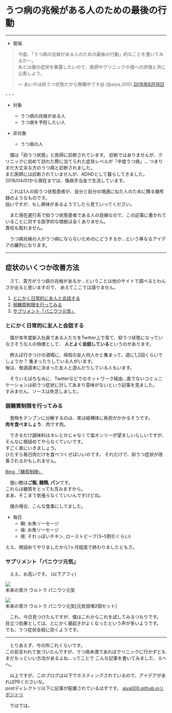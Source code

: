 # うつ病の兆候がある人のための最後の行動

- - -
* 発端

<blockquote class="twitter-tweet" data-lang="ja"><p lang="ja" dir="ltr">今度、「うつ病の兆候がある人のための最後の行動」的なことを書いてみるかー。<br>あとは僕の症状を暴露したいので、医師やクリニックの僕への評価と共に公表しよう。</p>&mdash; あいやは抑うつ状態だから無職中です@ (@aiya_000) <a href="https://twitter.com/aiya_000/status/743389401875570688">2016年6月16日</a></blockquote>
<script async src="//platform.twitter.com/widgets.js" charset="utf-8"></script>
- - -

* 対象
    - うつ病の兆候がある人
    - うつ病を予防したい人

* 非対象
    - うつ病の人


　僕は「抑うつ状態」と医師に診断されています。
診断ではありませんが、クリニックに初めて訪れた際に当てられた症状レベルが「中度うつ病」…
つまりまだ大丈夫な方のうつ病と診断されました。  
また医師には診断されていませんが、ADHDとして暮らしてきました。  
2016/04/01から現在までは、傷病手当金で生活しています。

　これは1人の抑うつ状態患者が、自分と自分の境遇に似た人のために贈る備考録のようなものです。  
拙いですが、もし興味があるようでしたら見ていってください。

　また現在進行系で抑うつ状態患者である人の目線なので、この記事に書かれていることに対する医学的な根拠は全くありません。  
責任も取れません。

　うつ病兆候の人がうつ病にならないためのにどうするか…という単なるアイデアの羅列になります。  


- - -

## 症状のいくつか改善方法

　さて、貴方がうつ病の兆候があるか…ということは他のサイトで調べるとわんさか出ると思いますので、
あえてここでは語りません。

1. [とにかく日常的に友人と会話する](#a)
2. [弱糖質制限を行ってみる](#b)
3. [サプリメント「パニウツ元気」](#paniutu)


### とにかく日常的に友人と会話する <a name="a"></a>

　僕が本年度新入社員である人たちをTwitter上で見て、抑うつ状態になっていなさそうな人の特徴として、
**人とよく会話している**というのがあります。

　例えば行きつけの酒場に、母校の友人何人かと集まって、週に1,2回くらいでしょうか？ 集まったりしている人がいます。  
後は、毎週週末に決まった友人と遊んだりしている人もいます。

　そういえばちなみに、Twitterなどでのネットワーク経由…直でないコミュニケーションは抑うつ症状に対してあまり意味がないという記事を見ました。  
すみません、ソースは失念しました。


### 弱糖質制限を行ってみる <a name="b"></a>

　食物をデンプンに分解するのは、実は結構体に負担がかかるそうです。  
**肉を食べましょう**、肉です肉。

　できるだけ調味料はタレとかじゃなくて塩オンリーが望ましいらしいですが、そんなに根詰めてやらなくていいです。  
すごく楽にいきましょう。  
ひたすら毎日肉だけを食べつくせばいいのです。 それだけで、抑うつ症状が改善されるかもしれません。

[Bing 「糖質制限」](http://www.bing.com/search?q=%E7%B3%96%E8%B3%AA%E5%88%B6%E9%99%90&qs=n&form=QBLH&pq=%E7%B3%96%E8%B3%AA%E5%88%B6%E9%99%90&sc=8-4&sp=-1&sk=&cvid=1A6FDE2EB3DA4C358ECFC2C6813FF456)

　強い敵は**ご飯, 麺類, パン**です。  
これらは糖質をとっても含みますから。  
まあ、そこまで気張らなくていいんですけどね。

　僕の場合、こんな食事にしてました。

* 毎日
    - 朝: お魚ソーセージ
    - 昼: お魚ソーセージ
    - 夜: それっぽいチキン, ローストビーフ(3~5割引くらい)

ええ、根詰めてやりましたから1ヶ月程度で終わりましたともさ。


### サプリメント「パニウツ元気」 <a name="paniutu"></a>

　ええ、お高いです。 (以下アフィ)

[![](http://ws-fe.amazon-adsystem.com/widgets/q?_encoding=UTF8&ASIN=B0087N08C2&Format=_SL110_&ID=AsinImage&MarketPlace=JP&ServiceVersion=20070822&WS=1&tag=aiya000-22)](http://www.amazon.co.jp/gp/product/B0087N08C2/ref=as_li_qf_sp_asin_il?ie=UTF8&camp=247&creative=1211&creativeASIN=B0087N08C2&linkCode=as2&tag=aiya000-22)  
未来の青汁 ウルトラ パニウツ元気

[![](http://ws-fe.amazon-adsystem.com/widgets/q?_encoding=UTF8&ASIN=B00S9CVFE6&Format=_SL110_&ID=AsinImage&MarketPlace=JP&ServiceVersion=20070822&WS=1&tag=aiya000-22)](http://www.amazon.co.jp/gp/product/B00S9CVFE6/ref=as_li_qf_sp_asin_il?ie=UTF8&camp=247&creative=1211&creativeASIN=B00S9CVFE6&linkCode=as2&tag=aiya000-22)  
未来の青汁 ウルトラ パニウツ元気[元気倍増2個セット]

　これ、今日見つけたんですが、僕はこれからこれを試してみるつもりです。  
目立つ効果としては、とにかく寝起きがよくなったという声が多いようです。  
でも、うつ症状全般に効くようです。


- - -

　とりあえず、今の所これくらいです。  
この前言われて気づいたんですが、うつ病未満であればクリニックに行かずともまだもっといい方法があるよね…ってことで
こんな記事を書いてみました、えへへ。

　以上ですが、このブログは以下でホスティングされているので、アイデアがあればPRくださいな。  
postディレクトリ以下に記事が配置されているはずです。
[aiya000.github.ioリポジトリ](https://github.com/aiya000/aiya000.github.io/tree/develop)

　ではでは。
